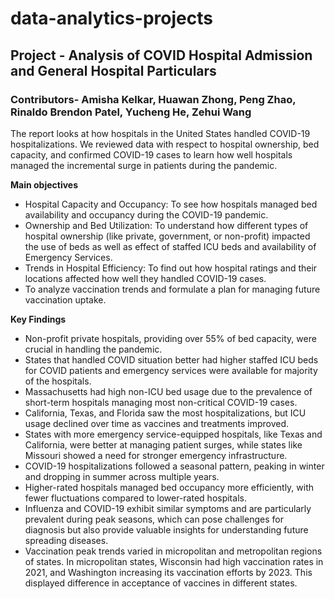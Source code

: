 # data-analytics-projects
## Project - Analysis of COVID Hospital Admission and General Hospital Particulars
### Contributors- Amisha Kelkar, Huawan Zhong, Peng Zhao, Rinaldo Brendon Patel, Yucheng He, Zehui Wang
The report looks at how hospitals in the United States handled COVID-19 hospitalizations. We reviewed data with respect to hospital ownership, bed capacity, and confirmed COVID-19 cases to learn how well hospitals managed the incremental surge in patients during the pandemic.

**Main objectives**
- Hospital Capacity and Occupancy: To see how hospitals managed bed availability and occupancy during the COVID-19 pandemic.
- Ownership and Bed Utilization: To understand how different types of hospital ownership (like private, government, or non-profit) impacted the use of beds as well as effect of staffed ICU beds and availability of Emergency Services.
- Trends in Hospital Efficiency: To find out how hospital ratings and their locations affected how well they handled COVID-19 cases.
- To analyze vaccination trends and formulate a plan for managing future vaccination uptake.
  
**Key Findings**
- Non-profit private hospitals, providing over 55% of bed capacity, were crucial in handling the pandemic.
- States that handled COVID situation better had higher staffed ICU beds for COVID patients and emergency services were available for majority of the hospitals.
- Massachusetts had high non-ICU bed usage due to the prevalence of short-term hospitals managing most non-critical COVID-19 cases.
- California, Texas, and Florida saw the most hospitalizations, but ICU usage declined over time as vaccines and treatments improved.
- States with more emergency service-equipped hospitals, like Texas and California, were better at managing patient surges, while states like Missouri showed a need for stronger emergency infrastructure.
- COVID-19 hospitalizations followed a seasonal pattern, peaking in winter and dropping in summer across multiple years.
- Higher-rated hospitals managed bed occupancy more efficiently, with fewer fluctuations compared to lower-rated hospitals.
- Influenza and COVID-19 exhibit similar symptoms and are particularly prevalent during peak seasons, which can pose challenges for diagnosis but also provide valuable insights for understanding future spreading diseases.
- Vaccination peak trends varied in micropolitan and metropolitan regions of states. In micropolitan states, Wisconsin had high vaccination rates in 2021, and Washington increasing its vaccination efforts by 2023. This displayed difference in acceptance of vaccines in different states.
